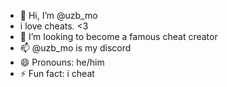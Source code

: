 - 👋 Hi, I’m @uzb_mo
- i love cheats. <3
- 💞️ I’m looking to become a famous cheat creator
- 📫 @uzb_mo is my discord
- 😄 Pronouns: he/him
- ⚡ Fun fact: i cheat

<!---
uzbmo/uzbmo is a ✨ special ✨ repository because its `README.md` (this file) appears on your GitHub profile.
You can click the Preview link to take a look at your changes.
--->
